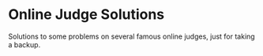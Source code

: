 # Online Judge Solutions
Solutions to some problems on several famous online judges, just for taking a backup.
